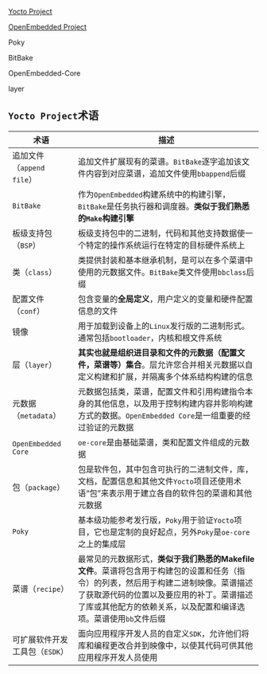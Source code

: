 [Yocto Project](https://www.yoctoproject.org/)

[OpenEmbedded Project](https://www.openembedded.org/wiki/Main_Page)

Poky

BitBake

OpenEmbedded-Core

layer

## `Yocto Project`术语

| 术语                           | 描述                                                         |
| ------------------------------ | ------------------------------------------------------------ |
| 追加文件（`append file`）      | 追加文件扩展现有的菜谱。`BitBake`逐字追加该文件内容到对应菜谱，追加文件使用`bbappend`后缀 |
| `BitBake`                      | 作为`OpenEmbedded`构建系统中的构建引擎，`BitBake`是任务执行器和调度器。**类似于我们熟悉的`Make`构建引擎** |
| 板级支持包（`BSP`）            | 板级支持包中的二进制，代码和其他支持数据使一个特定的操作系统运行在特定的目标硬件系统上 |
| 类（`class`）                  | 类提供封装和基本继承机制，是可以在多个菜谱中使用的元数据文件。`BitBake`类文件使用`bbclass`后缀 |
| 配置文件（`conf`）             | 包含变量的**全局定义**，用户定义的变量和硬件配置信息的文件   |
| 镜像                           | 用于加载到设备上的`Linux`发行版的二进制形式。通常包括`bootloader`，内核和根文件系统 |
| 层（`layer`）                  | **其实也就是组织进目录和文件的元数据（配置文件，菜谱等）集合**。层允许您合并相关元数据以自定义构建和扩展，并隔离多个体系结构构建的信息 |
| 元数据（`metadata`）           | 元数据包括类，菜谱，配置文件和引用构建指令本身的其他信息，以及用于控制构建内容并影响构建方式的数据。`OpenEmbedded Core`是一组重要的经过验证的元数据 |
| `OpenEmbedded Core`            | `oe-core`是由基础菜谱，类和配置文件组成的元数据              |
| 包（`package`）                | 包是软件包，其中包含可执行的二进制文件，库，文档，配置信息和其他文件`Yocto`项目还使用术语“包”来表示用于建立各自的软件包的菜谱和其他元数据 |
| `Poky`                         | 基本级功能参考发行版，`Poky`用于验证`Yocto`项目，它也是定制的良好起点，另外`Poky`是`oe-core`之上的集成层 |
| 菜谱（`recipe`）               | 最常见的元数据形式，**类似于我们熟悉的Makefile文件**。菜谱将包含用于构建包的设置和任务（指令）的列表，然后用于构建二进制映像。菜谱描述了获取源代码的位置以及要应用的补丁。菜谱描述了库或其他配方的依赖关系，以及配置和编译选项。菜谱使用`bb`文件后缀 |
| 可扩展软件开发工具包（`ESDK`） | 面向应用程序开发人员的自定义`SDK`，允许他们将库和编程更改合并到映像中，以使其代码可供其他应用程序开发人员使用 |